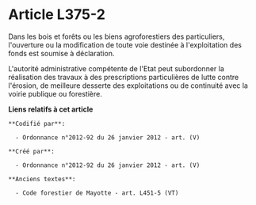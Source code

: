 # Article L375-2

Dans les bois et forêts ou les biens agroforestiers des particuliers, l'ouverture ou la modification de toute voie destinée à
l'exploitation des fonds est soumise à déclaration.

L'autorité administrative compétente de l'Etat peut subordonner la réalisation des travaux à des prescriptions particulières
de lutte contre l'érosion, de meilleure desserte des exploitations ou de continuité avec la voirie publique ou forestière.

**Liens relatifs à cet article**

	**Codifié par**:

	  - Ordonnance n°2012-92 du 26 janvier 2012 - art. (V)

	**Créé par**:

	  - Ordonnance n°2012-92 du 26 janvier 2012 - art. (V)

	**Anciens textes**:

	  - Code forestier de Mayotte - art. L451-5 (VT)
